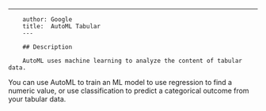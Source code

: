 ---
        author: Google
        title:  AutoML Tabular
        ---

        ## Description

        AutoML uses machine learning to analyze the content of tabular data.
You can use AutoML to train an ML model to use regression to find a
numeric value, or use classification to predict a categorical
outcome from your tabular data.
